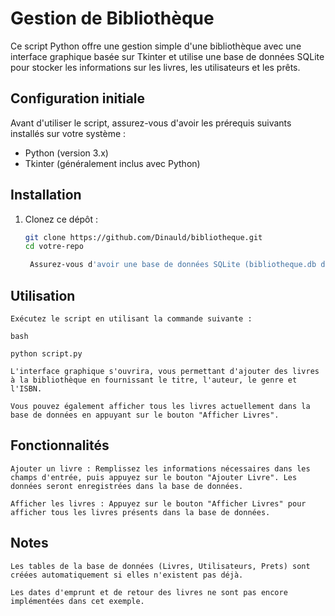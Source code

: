 # Gestion de Bibliothèque

Ce script Python offre une gestion simple d'une bibliothèque avec une interface graphique basée sur Tkinter et utilise une base de données SQLite pour stocker les informations sur les livres, les utilisateurs et les prêts.

## Configuration initiale

Avant d'utiliser le script, assurez-vous d'avoir les prérequis suivants installés sur votre système :
- Python (version 3.x)
- Tkinter (généralement inclus avec Python)

## Installation

1. Clonez ce dépôt :
   ```bash
   git clone https://github.com/Dinauld/bibliotheque.git
   cd votre-repo

    Assurez-vous d'avoir une base de données SQLite (bibliotheque.db dans cet exemple) dans le même répertoire que le script. Si elle n'existe pas, le script la créera automatiquement avec les tables nécessaires.

## Utilisation

    Exécutez le script en utilisant la commande suivante :

    bash

    python script.py

    L'interface graphique s'ouvrira, vous permettant d'ajouter des livres à la bibliothèque en fournissant le titre, l'auteur, le genre et l'ISBN.

    Vous pouvez également afficher tous les livres actuellement dans la base de données en appuyant sur le bouton "Afficher Livres".

## Fonctionnalités

    Ajouter un livre : Remplissez les informations nécessaires dans les champs d'entrée, puis appuyez sur le bouton "Ajouter Livre". Les données seront enregistrées dans la base de données.

    Afficher les livres : Appuyez sur le bouton "Afficher Livres" pour afficher tous les livres présents dans la base de données.

## Notes

    Les tables de la base de données (Livres, Utilisateurs, Prets) sont créées automatiquement si elles n'existent pas déjà.

    Les dates d'emprunt et de retour des livres ne sont pas encore implémentées dans cet exemple.